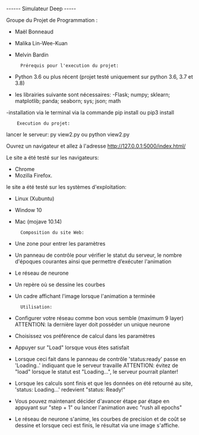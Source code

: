 ------ Simulateur Deep -----


Groupe du Projet de Programmation :
- Maël Bonneaud
- Malika Lin-Wee-Kuan
- Melvin Bardin


		Prérequis pour l'execution du projet:
		
- Python 3.6 ou plus récent (projet testé uniquement sur python 3.6, 3.7 et 3.8)
- les librairies suivante sont nécessaires:
	-Flask; numpy; sklearn; matplotlib; panda; seaborn; sys; json; math
	
-installation via le terminal via la commande pip install <nomLib>  ou  pip3 install <nomLib>

		
	
		Execution du projet:
lancer le serveur:
py view2.py   ou   python view2.py

Ouvrez un navigateur et allez à l'adresse
http://127.0.0.1:5000/index.html/

Le site a été testé sur les navigateurs:
- Chrome 
- Mozilla Firefox.

le site a été testé sur les systèmes d'exploitation:
- Linux (Xubuntu)
- Window 10
- Mac (mojave 10.14)




		Composition du site Web:
- Une zone pour entrer les paramètres
- Un panneau de contrôle pour vérifier le statut du serveur, le nombre d'époques courantes ainsi que permettre d’exécuter l'animation
- Le réseau de neurone
- Un repère où se dessine les courbes
- Un cadre affichant l'image lorsque l'animation a terminée

		
		Utilisation:
- Configurer votre réseau comme bon vous semble (maximum 9 layer)
		ATTENTION: la dernière layer doit posséder un unique neurone
- Choisissez vos préférence de calcul dans les paramètres
- Appuyer sur "Load" lorsque vous êtes satisfait
- Lorsque ceci fait dans le panneau de contrôle 'status:ready' passe en 'Loading..' indiquant que le serveur travaille
		ATTENTION: évitez de "load" lorsque le statut est "Loading...", le serveur pourrait planter!
- Lorsque les calculs sont finis et que les données on été retourné au site, 'status: Loading...' redevient "status: Ready!"
- Vous pouvez maintenant décider d'avancer étape par étape en appuyant sur "step + 1" ou lancer l'animation avec "rush all epochs"

- Le réseau de neurone s'anime, les courbes de precision et de coût se dessine et lorsque ceci est finis, le résultat via une image s'affiche.

